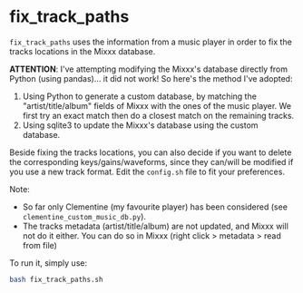 # fix_track_paths

`fix_track_paths` uses the information from a music player
 in order to fix the tracks locations in the Mixxx database.  

**ATTENTION**: I've attempting modifying the Mixxx's database directly from Python (using pandas)… it did not work! So here's the method I've adopted:  

1. Using Python to generate a custom database, by matching the "artist/title/album" fields of Mixxx with the ones of the music player.
We first try an exact match then do a closest match on the remaining tracks.  
2. Using sqlite3 to update the Mixxx's database using the custom database.

Beside fixing the tracks locations, you can also decide if you want to delete the corresponding keys/gains/waveforms, since they can/will be modified if you use a new track format. Edit the `config.sh` file to fit your preferences.

Note:

- So far only Clementine (my favourite player) has been considered (see `clementine_custom_music_db.py`).  
- The tracks metadata (artist/title/album) are not updated, and Mixxx will not do it either. You can do so in Mixxx (right click > metadata > read from file)

To run it, simply use:  

```bash
bash fix_track_paths.sh
```
